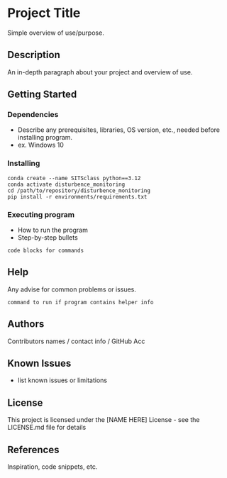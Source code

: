 # Project Title

Simple overview of use/purpose.

## Description

An in-depth paragraph about your project and overview of use.

## Getting Started

### Dependencies

* Describe any prerequisites, libraries, OS version, etc., needed before installing program.
* ex. Windows 10

### Installing

```
conda create --name SITSclass python==3.12
conda activate disturbence_monitoring
cd /path/to/repository/disturbence_monitoring
pip install -r environments/requirements.txt
```

### Executing program

* How to run the program
* Step-by-step bullets
```
code blocks for commands
```

## Help

Any advise for common problems or issues.
```
command to run if program contains helper info
```

## Authors

Contributors names / contact info / GitHub Acc


## Known Issues

* list known issues or limitations


## License

This project is licensed under the [NAME HERE] License - see the LICENSE.md file for details

## References

Inspiration, code snippets, etc.
